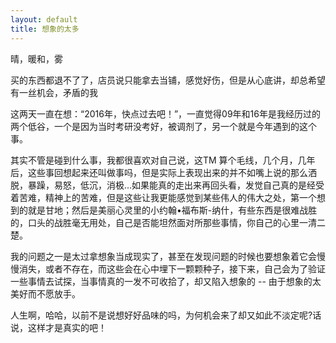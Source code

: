 ```yaml
---
layout: default
title: 想象的太多
---
```


晴，暖和，雾

买的东西都退不了了，店员说只能拿去当铺，感觉好伤，但是从心底讲，却总希望有一丝机会，矛盾的我

这两天一直在想：“2016年，快点过去吧！”，一直觉得09年和16年是我经历过的两个低谷，一个是因为当时考研没考好，被调剂了，另一个就是今年遇到的这个事。

其实不管是碰到什么事，我都很喜欢对自己说，这TM 算个毛线，几个月，几年后，这些事回想起来还叫做事吗，但是实际上表现出来的并不如嘴上说的那么洒脱，暴躁，易怒，低沉，消极...如果能真的走出来再回头看，发觉自己真的是经受着苦难，精神上的苦难，但是这些让我更能感觉到某些伟人的伟大之处，第一个想到的就是甘地；然后是美丽心灵里的小约翰•福布斯-纳什，有些东西是很难战胜的，口头的战胜毫无用处，自己是否能坦然面对所那些事情，你自己的心里一清二楚。

我的问题之一是太过拿想象当成现实了，甚至在发现问题的时候也要想象着它会慢慢消失，或者不存在，而这些会在心中埋下一颗颗种子，接下来，自己会为了验证一些事情去试探，当事情真的一发不可收拾了，却又陷入想象的 -- 由于想象的太美好而不愿放手。

人生啊，哈哈，以前不是说想好好品味的吗，为何机会来了却又如此不淡定呢?话说，这样才是真实的吧！